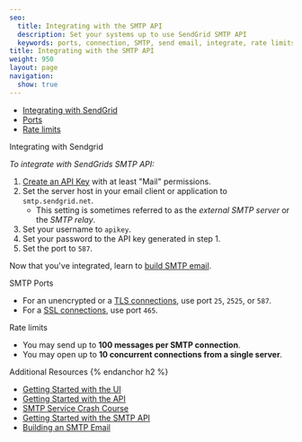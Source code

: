 ```yaml
---
seo:
  title: Integrating with the SMTP API
  description: Set your systems up to use SendGrid SMTP API
  keywords: ports, connection, SMTP, send email, integrate, rate limits, setting up
title: Integrating with the SMTP API
weight: 950
layout: page
navigation:
  show: true
---
```


- [Integrating with SendGrid](#-Integrating-with-SendGrid])
- [Ports](#-SMTP-Ports)
- [Rate limits](#-Rate-limits)

<page-anchor el="h2">
Integrating with Sendgrid
</page-anchor>

*To integrate with SendGrids SMTP API:*

1. [Create an API Key](https://app.sendgrid.com/settings/api_keys) with at least "Mail" permissions.
2. Set the server host in your email client or application to `smtp.sendgrid.net`.
    * This setting is sometimes referred to as the _external SMTP server_ or the _SMTP relay_.
3. Set your username to `apikey`.
4. Set your password to the API key generated in step 1.
5. Set the port to `587`.

Now that you've integrated, learn to [build SMTP email]({{root_url}}/API_Reference/SMTP_API/building_an_smtp_email.html).

<page-anchor el="h3">
SMTP Ports
</page-anchor>

- For an unencrypted or a [TLS connections]({{root_url}}/Classroom/Basics/Email_Infrastructure/ssl_vs_tls.html), use port `25`, `2525`, or `587`.
- For a [SSL connections]({{root_url}}/Classroom/Basics/Email_Infrastructure/ssl_vs_tls.html), use port `465`.

<page-anchor el="h3">
Rate limits
</page-anchor>

- You may send up to **100 messages per SMTP connection**.
- You may open up to **10 concurrent connections from a single server**.

<page-anchor el="h2">
Additional Resources
{% endanchor h2 %}

- [Getting Started with the UI]({{root_url}}/User_Guide/Marketing_Campaigns/getting_started.html)
- [Getting Started with the API]({{root_url}}/API_Reference/api_v3.html)
- [SMTP Service Crash Course](https://sendgrid.com/blog/smtp-service-crash-course/)
- [Getting Started with the SMTP API]({{root_url}}/API_Reference/SMTP_API/getting_started_smtp.html)
- [Building an SMTP Email]({{root_url}}/API_Reference/SMTP_API/building_an_smtp_email.html)